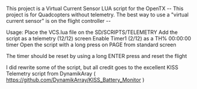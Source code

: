 This project is a Virtual Current Sensor LUA script for the OpenTX
-- This project is for Quadcopters without telemetry. The best way to use a "virtual current sensor" is on the flight controller --

Usage:
Place the VCS.lua file on the SD/SCRIPTS/TELEMETRY
Add the script as a telemetry (12/12) screen
Enable Timer1 (2/12) as a TH% 00:00:00 timer
Open the script with a long press on PAGE from standard screen

The timer should be reset by using a long ENTER press and reset the flight

I did rewrite some of the script, but all credit goes to the excellent KISS Telemetry script from DynamikAray ( https://github.com/DynamikArray/KISS_Battery_Monitor )
